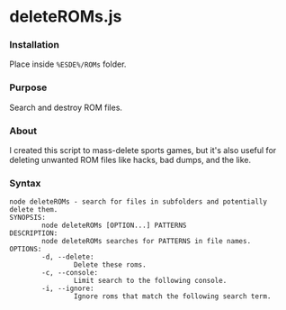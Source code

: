 # deleteROMs.js
### Installation
Place inside `%ESDE%/ROMs` folder.
### Purpose
Search and destroy ROM files.
### About
I created this script to mass-delete sports games, but it's also useful for deleting unwanted ROM files like hacks, bad dumps, and the like.
### Syntax
```
node deleteROMs - search for files in subfolders and potentially delete them.
SYNOPSIS:
        node deleteROMs [OPTION...] PATTERNS
DESCRIPTION:
        node deleteROMs searches for PATTERNS in file names.
OPTIONS:
        -d, --delete:
                Delete these roms.
        -c, --console:
                Limit search to the following console.
        -i, --ignore:
                Ignore roms that match the following search term.
```